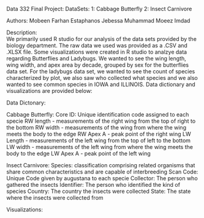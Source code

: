 Data 332 Final Project:
DataSets:
1: Cabbage Butterfly
2: Insect Carnivore 

Authors:
Mobeen Farhan
Estaphanos Jebessa
Muhammad Moeez Imdad

Description:  
  We primarily used R studio for our analysis of the data sets provided by the biology department. The raw data we used was provided as a .CSV and .XLSX file. Some visualizations were created in R studio to analzye data regarding Butterflies and Ladybugs. We wanted to see the wing length, wing width, and apex area by decade, grouped by sex for the butterflies data set. For the ladybugs data set, we wanted to see the count of species characterized by plot, we also saw who collected what species and we also wanted to see common species in IOWA and ILLINOIS. Data dictionary and visualizations are provided below:
  
Data Dictonary:

Cabbage Butterfly:
Core ID: Unique identification code assigned to each specie
RW length - measurements of the right wing from the top of right to the bottom
RW width - measurements of the  wing from where the wing meets the body to the edge
RW Apex A - peak point of the right wing
LW Length - measurements of the left wing from the top of left to the bottom
LW width - measurements of the left wing from where the wing meets the body to the edge 
LW Apex A - peak point of the left wing

Insect Carnivore:
Species: classification comprising related organisms that share common characteristics and are capable of interbreeding
Scan Code: Unique Code given by augustana to each specie
Collector: The person who gathered the insects
Identifier: The person who identified the kind of species
Country: The country the insects were collected 
State: The state where the insects were collected from



Visualizations: 
  
  

